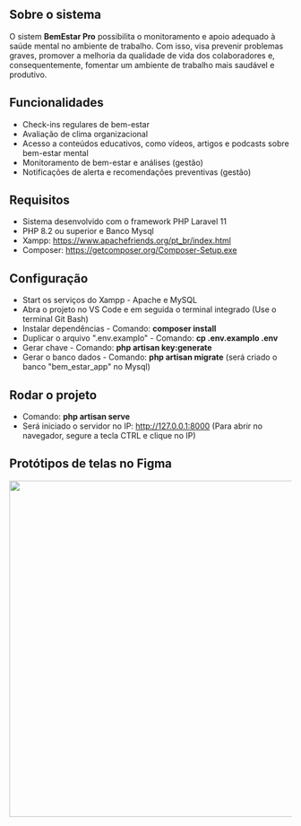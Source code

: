 ## Sobre o sistema

O sistem **BemEstar Pro** possibilita o monitoramento e apoio adequado à saúde mental no ambiente de trabalho. Com isso, visa prevenir problemas graves, promover a melhoria da qualidade de vida dos colaboradores e, consequentemente, fomentar um ambiente de trabalho mais saudável e produtivo.

## Funcionalidades

- Check-ins regulares de bem-estar
- Avaliação de clima organizacional
- Acesso a conteúdos educativos, como vídeos, artigos e podcasts sobre bem-estar mental
- Monitoramento de bem-estar e análises (gestão)
- Notificações de alerta e recomendações preventivas (gestão)

## Requisitos

- Sistema desenvolvido com o framework PHP Laravel 11
- PHP 8.2 ou superior e Banco Mysql
- Xampp: https://www.apachefriends.org/pt_br/index.html
- Composer: https://getcomposer.org/Composer-Setup.exe

## Configuração

- Start os serviços do Xampp - Apache e MySQL
- Abra o projeto no VS Code e em seguida o terminal integrado (Use o terminal Git Bash)
- Instalar dependências - Comando: **composer install**
- Duplicar o arquivo ".env.examplo" - Comando: **cp .env.examplo .env**
- Gerar chave - Comando: **php artisan key:generate**
- Gerar o banco dados - Comando: **php artisan migrate** (será criado o banco "bem_estar_app" no Mysql)

## Rodar o projeto

- Comando: **php artisan serve**
- Será iniciado o servidor no IP: http://127.0.0.1:8000 (Para abrir no navegador, segure a tecla CTRL e clique no IP)

## Protótipos de telas no Figma

<p align="center"><a href="https://www.figma.com/design/99UrkDVcq8pHKaGzcCcH7F/Telas-BemEstar-PRO?node-id=2-40&t=U0jgYP70kBgBJY4h-1" target="_blank"><img src="https://i.ibb.co/SBQMX83/Tela-Gest-o-front.png" width="600"></a></p>